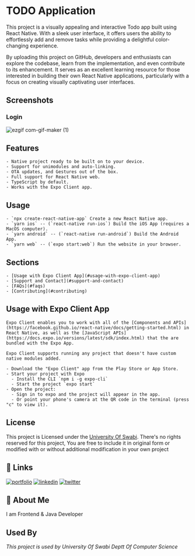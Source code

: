 # TODO Application
This project is a visually appealing and interactive Todo app built using React Native. With a sleek user interface, it offers users the ability to effortlessly add and remove tasks while providing a delightful color-changing experience.

By uploading this project on GitHub, developers and enthusiasts can explore the codebase, learn from the implementation, and even contribute to its enhancement. It serves as an excellent learning resource for those interested in building their own React Native applications, particularly with a focus on creating visually captivating user interfaces.

## Screenshots
### Login
![ezgif com-gif-maker (1)](https://github.com/KashifKhaan/react-native_to_do_list/assets/88695658/a80e1cb9-6166-4a02-a95b-8974c090c5d3)

## Features
	
	- Native project ready to be built on to your device.
	- Support for unimodules and auto-linking.
	- OTA updates, and Gestures out of the box.
	- Full support for React Native web.
	- TypeScript by default.
	- Works with the Expo Client app.
	
## Usage
	
	- `npx create-react-native-app` Create a new React Native app.
	- `yarn ios` -- (`react-native run-ios`) Build the iOS App (requires a MacOS computer).
	- `yarn android` -- (`react-native run-android`) Build the Android App.
	- `yarn web` -- (`expo start:web`) Run the website in your browser.
	
## Sections
	
	- [Usage with Expo Client App](#usage-with-expo-client-app)
	- [Support and Contact](#support-and-contact)
	- [FAQs](#faqs)
	- [Contributing](#contributing)
	
## Usage with Expo Client App
	
	Expo Client enables you to work with all of the [Components and APIs](https://facebook.github.io/react-native/docs/getting-started.html) in React Native, as well as the [JavaScript APIs](https://docs.expo.io/versions/latest/sdk/index.html) that the are bundled with the Expo App.
	
	Expo Client supports running any project that doesn't have custom native modules added.
	
	- Download the "Expo Client" app from the Play Store or App Store.
	- Start your project with Expo
	  - Install the CLI `npm i -g expo-cli`
	  - Start the project `expo start`
	- Open the project:
	  - Sign in to expo and the project will appear in the app.
	  - Or point your phone's camera at the QR code in the terminal (press "c" to view it).
	
 ## License
This project is Licensed under the [University Of Swabi](UOS). There's no rights reserved for this project, You are free to include it in original form or modified with or without additional modification in your own project


## 🔗 Links
[![portfolio](https://img.shields.io/badge/my_portfolio-000?style=for-the-badge&logo=ko-fi&logoColor=white)](https://dribbble.com/Kashif420)
[![linkedin](https://img.shields.io/badge/linkedin-0A66C2?style=for-the-badge&logo=linkedin&logoColor=white)](https://www.linkedin.com/in/mr-kashif-442146214/)
[![twitter](https://img.shields.io/badge/twitter-1DA1F2?style=for-the-badge&logo=twitter&logoColor=white)](https://twitter.com/KaxhifKhan)


## 🚀 About Me
I am Frontend & Java Developer


## Used By

*This project is used by University Of Swabi Deptt Of Computer Science*


